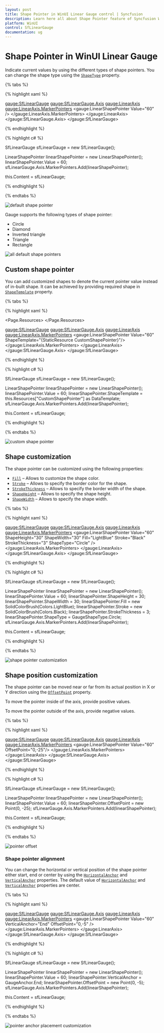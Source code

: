 ```yaml
---
layout: post
title: Shape Pointer in WinUI Linear Gauge control | Syncfusion
description: Learn here all about Shape Pointer feature of Syncfusion WinUI Linear Gauge control with custom support.
platform: WinUI
control: SfLinearGauge
documentation: ug
---
```


# Shape Pointer in WinUI Linear Gauge

Indicate current values by using the different types of shape pointers. You can change the shape type using the [`ShapeType`](https://help.syncfusion.com/cr/winui/Syncfusion.UI.Xaml.Gauges.GaugeShapeType.html) property.

{% tabs %}

{% highlight xaml %}

<gauge:SfLinearGauge>
    <gauge:SfLinearGauge.Axis>
        <gauge:LinearAxis>
            <gauge:LinearAxis.MarkerPointers>
                <gauge:LinearShapePointer Value="60" />
            </gauge:LinearAxis.MarkerPointers>
        </gauge:LinearAxis>
    </gauge:SfLinearGauge.Axis>
</gauge:SfLinearGauge>

{% endhighlight %}

{% highlight c# %}

SfLinearGauge sfLinearGauge = new SfLinearGauge();

LinearShapePointer linearShapePointer = new LinearShapePointer();
linearShapePointer.Value = 60;
sfLinearGauge.Axis.MarkerPointers.Add(linearShapePointer);

this.Content = sfLinearGauge;

{% endhighlight %}

{% endtabs %}

![default shape pointer](images/shape-pointer/pointer_default.png)

Gauge supports the following types of shape pointer:

* Circle
* Diamond
* Inverted triangle
* Triangle
* Rectangle

![all default shape pointers](images/shape-pointer/pointer_shapes.png)

## Custom shape pointer

You can add customized shapes to denote the current pointer value instead of in-built shape. It can be achieved by providing required shape in [`ShapeTemplate`](https://help.syncfusion.com/cr/winui/Syncfusion.UI.Xaml.Gauges.LinearShapePointer.html#Syncfusion_UI_Xaml_Gauges_LinearShapePointer_ShapeTemplate) property.

{% tabs %}

{% highlight xaml %}

<Page.Resources>
    <DataTemplate x:Key="CustomShapePointer">
        <Grid>
            <Rectangle Fill="{Binding Fill}"
                       Stroke="{Binding Stroke}"
                       StrokeThickness="{Binding SrokeThickness}"
                       Width="{Binding ShapeHeight}"
                       Height="{Binding ShapeHeight}"
                       RadiusX="3"
                       RadiusY="3" />
        </Grid>
    </DataTemplate>
</Page.Resources>

<gauge:SfLinearGauge>
    <gauge:SfLinearGauge.Axis>
        <gauge:LinearAxis>
            <gauge:LinearAxis.MarkerPointers>
                <gauge:LinearShapePointer Value="60" 
                                    ShapeTemplate="{StaticResource CustomShapePointer}"/>
            </gauge:LinearAxis.MarkerPointers>
        </gauge:LinearAxis>
    </gauge:SfLinearGauge.Axis>
</gauge:SfLinearGauge>

{% endhighlight %}

{% highlight c# %}

SfLinearGauge sfLinearGauge = new SfLinearGauge();

LinearShapePointer linearShapePointer = new LinearShapePointer();
linearShapePointer.Value = 60;
linearShapePointer.ShapeTemplate = this.Resources["CustomShapePointer"] as DataTemplate;
sfLinearGauge.Axis.MarkerPointers.Add(linearShapePointer);

this.Content = sfLinearGauge;

{% endhighlight %}

{% endtabs %}

![custom shape pointer](images/shape-pointer/pointer_template.png)

## Shape customization

The shape pointer can be customized using the following properties:

* [`Fill`](https://help.syncfusion.com/cr/winui/Syncfusion.UI.Xaml.Gauges.LinearShapePointer.html#Syncfusion_UI_Xaml_Gauges_LinearShapePointer_Fill) – Allows to customize the shape color.
* [`Stroke`](https://help.syncfusion.com/cr/winui/Syncfusion.UI.Xaml.Gauges.LinearShapePointer.html#Syncfusion_UI_Xaml_Gauges_LinearShapePointer_Stroke) – Allows to specify the border color for the shape.
* [`StrokeThickness`](https://help.syncfusion.com/cr/winui/Syncfusion.UI.Xaml.Gauges.LinearShapePointer.html#Syncfusion_UI_Xaml_Gauges_LinearShapePointer_StrokeThickness) –  Allows to specify the border width of the shape.
* [`ShapeHeight`](https://help.syncfusion.com/cr/winui/Syncfusion.UI.Xaml.Gauges.LinearShapePointer.html#Syncfusion_UI_Xaml_Gauges_LinearShapePointer_ShapeHeight) – Allows to specify the shape height.
* [`ShapeWidth`](https://help.syncfusion.com/cr/winui/Syncfusion.UI.Xaml.Gauges.LinearShapePointer.html#Syncfusion_UI_Xaml_Gauges_LinearShapePointer_ShapeWidth) – Allows to specify the shape width.

{% tabs %}

{% highlight xaml %}

<gauge:SfLinearGauge>
    <gauge:SfLinearGauge.Axis>
        <gauge:LinearAxis>
            <gauge:LinearAxis.MarkerPointers>
                <gauge:LinearShapePointer Value="60"
                                    ShapeHeight="30"
                                    ShapeWidth="30"
                                    Fill="LightBlue"
                                    Stroke="Black"
                                    StrokeThickness="3"
                                    ShapeType="Circle" />
            </gauge:LinearAxis.MarkerPointers>
        </gauge:LinearAxis>
    </gauge:SfLinearGauge.Axis>
</gauge:SfLinearGauge>

{% endhighlight %}

{% highlight c# %}

SfLinearGauge sfLinearGauge = new SfLinearGauge();

LinearShapePointer linearShapePointer = new LinearShapePointer();
linearShapePointer.Value = 60;
linearShapePointer.ShapeHeight = 30;
linearShapePointer.ShapeWidth = 30;
linearShapePointer.Fill = new SolidColorBrush(Colors.LightBlue);
linearShapePointer.Stroke = new SolidColorBrush(Colors.Black);
linearShapePointer.StrokeThickness = 3;
linearShapePointer.ShapeType = GaugeShapeType.Circle;
sfLinearGauge.Axis.MarkerPointers.Add(linearShapePointer);

this.Content = sfLinearGauge;

{% endhighlight %}

{% endtabs %}

![shape pointer customization](images/shape-pointer/shape_customization.png)

## Shape position customization

The shape pointer can be moved near or far from its actual position in X or Y direction using the [`OffsetPoint`](https://help.syncfusion.com/cr/winui/Syncfusion.UI.Xaml.Gauges.LinearMarkerPointer.html#Syncfusion_UI_Xaml_Gauges_LinearMarkerPointer_OffsetPoint) property. 

To move the pointer inside of the axis, provide positive values.

To move the pointer outside of the axis, provide negative values.

{% tabs %}

{% highlight xaml %}

<gauge:SfLinearGauge>
    <gauge:SfLinearGauge.Axis>
        <gauge:LinearAxis>
            <gauge:LinearAxis.MarkerPointers>
                <gauge:LinearShapePointer Value="60"
                                    OffsetPoint="0,-25"/>
            </gauge:LinearAxis.MarkerPointers>
        </gauge:LinearAxis>
    </gauge:SfLinearGauge.Axis>
</gauge:SfLinearGauge>

{% endhighlight %}

{% highlight c# %}

SfLinearGauge sfLinearGauge = new SfLinearGauge();

LinearShapePointer linearShapePointer = new LinearShapePointer();
linearShapePointer.Value = 60;
linearShapePointer.OffsetPoint = new Point(0, -25);
sfLinearGauge.Axis.MarkerPointers.Add(linearShapePointer);

this.Content = sfLinearGauge;

{% endhighlight %}

{% endtabs %}

![pointer offset](images/shape-pointer/pointer_offset.png)

### Shape pointer alignment

You can change the horizontal or vertical position of the shape pointer either start, end or center by using the [`HorizontalAnchor`](https://help.syncfusion.com/cr/winui/Syncfusion.UI.Xaml.Gauges.LinearMarkerPointer.html#Syncfusion_UI_Xaml_Gauges_LinearMarkerPointer_HorizontalAnchor) and [`VerticalAnchor`](https://help.syncfusion.com/cr/winui/Syncfusion.UI.Xaml.Gauges.LinearMarkerPointer.html#Syncfusion_UI_Xaml_Gauges_LinearMarkerPointer_VerticalAnchor) properties. The default value of [`HorizontalAnchor`](https://help.syncfusion.com/cr/winui/Syncfusion.UI.Xaml.Gauges.LinearMarkerPointer.html#Syncfusion_UI_Xaml_Gauges_LinearMarkerPointer_HorizontalAnchor) and [`VerticalAnchor`](https://help.syncfusion.com/cr/winui/Syncfusion.UI.Xaml.Gauges.LinearMarkerPointer.html#Syncfusion_UI_Xaml_Gauges_LinearMarkerPointer_VerticalAnchor) properties are center.

{% tabs %}

{% highlight xaml %}

<gauge:SfLinearGauge>
    <gauge:SfLinearGauge.Axis>
        <gauge:LinearAxis>
            <gauge:LinearAxis.MarkerPointers>
                <gauge:LinearShapePointer Value="60"
                                    VerticalAnchor="End"
                                    OffsetPoint="0,-5" />
            </gauge:LinearAxis.MarkerPointers>
        </gauge:LinearAxis>
    </gauge:SfLinearGauge.Axis>
</gauge:SfLinearGauge>

{% endhighlight %}

{% highlight c# %}

SfLinearGauge sfLinearGauge = new SfLinearGauge();

LinearShapePointer linearShapePointer = new LinearShapePointer();
linearShapePointer.Value = 60;
linearShapePointer.VerticalAnchor = GaugeAnchor.End;
linearShapePointer.OffsetPoint = new Point(0, -5);
sfLinearGauge.Axis.MarkerPointers.Add(linearShapePointer);

this.Content = sfLinearGauge;

{% endhighlight %}

{% endtabs %}

![pointer anchor placement customization](images/shape-pointer/pointer_anchor.png)
